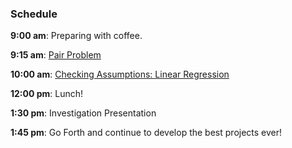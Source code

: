 ### Schedule

**9:00 am**: Preparing with coffee.

**9:15 am**: [Pair Problem](pair.md)

**10:00 am**: [Checking Assumptions: Linear Regression](Linear_Assumptions_testing.ipynb)

**12:00 pm**: Lunch!

**1:30 pm**: Investigation Presentation

**1:45 pm**: Go Forth and continue to develop the best projects ever!

